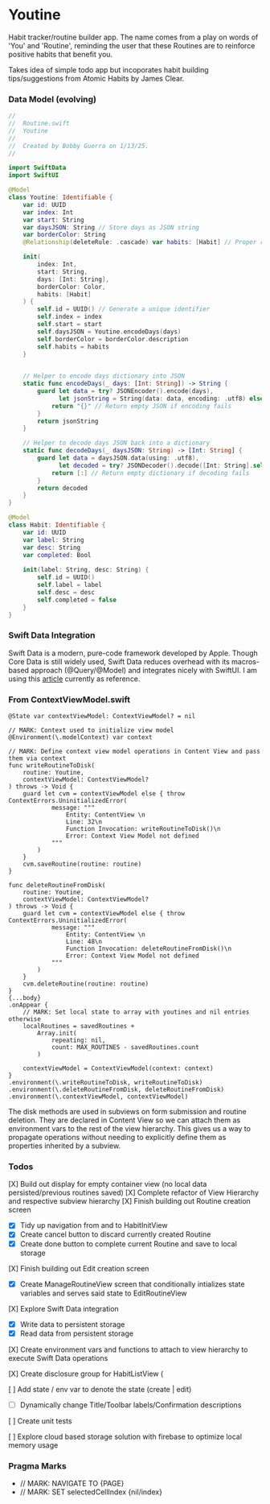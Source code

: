 #  Youtine

Habit tracker/routine builder app. The name comes from a play on
words of 'You' and 'Routine', reminding the user that these Routines
are to reinforce positive habits that benefit you.

Takes idea of simple todo app but incoporates habit
building tips/suggestions from Atomic Habits by James Clear.

### Data Model (evolving)
```Swift
//
//  Routine.swift
//  Youtine
//
//  Created by Bobby Guerra on 1/13/25.
//

import SwiftData
import SwiftUI

@Model
class Youtine: Identifiable {
    var id: UUID
    var index: Int
    var start: String
    var daysJSON: String // Store days as JSON string
    var borderColor: String
    @Relationship(deleteRule: .cascade) var habits: [Habit] // Proper relationship

    init(
        index: Int,
        start: String,
        days: [Int: String],
        borderColor: Color,
        habits: [Habit]
    ) {
        self.id = UUID() // Generate a unique identifier
        self.index = index
        self.start = start
        self.daysJSON = Youtine.encodeDays(days)
        self.borderColor = borderColor.description
        self.habits = habits
    }
    

    // Helper to encode days dictionary into JSON
    static func encodeDays(_ days: [Int: String]) -> String {
        guard let data = try? JSONEncoder().encode(days),
              let jsonString = String(data: data, encoding: .utf8) else {
            return "{}" // Return empty JSON if encoding fails
        }
        return jsonString
    }

    // Helper to decode days JSON back into a dictionary
    static func decodeDays(_ daysJSON: String) -> [Int: String] {
        guard let data = daysJSON.data(using: .utf8),
              let decoded = try? JSONDecoder().decode([Int: String].self, from: data) else {
            return [:] // Return empty dictionary if decoding fails
        }
        return decoded
    }
}

@Model
class Habit: Identifiable {
    var id: UUID
    var label: String
    var desc: String
    var completed: Bool
    
    init(label: String, desc: String) {
        self.id = UUID()
        self.label = label
        self.desc = desc
        self.completed = false
    }
}

```

### Swift Data Integration
Swift Data is a modern, pure-code framework developed by Apple. Though Core Data
is still widely used, Swift Data reduces overhead with its macros-based approach (@Query/@Model) and
integrates nicely with SwiftUI. I am using this [article](https://www.hackingwithswift.com/articles/263/build-your-first-app-with-swiftui-and-swiftdata) currently as reference.

### From ContextViewModel.swift
```SwiftUI
@State var contextViewModel: ContextViewModel? = nil
        
// MARK: Context used to initialize view model
@Environment(\.modelContext) var context

// MARK: Define context view model operations in Content View and pass them via context
func writeRoutineToDisk(
    routine: Youtine,
    contextViewModel: ContextViewModel?
) throws -> Void {
    guard let cvm = contextViewModel else { throw ContextErrors.UninitializedError(
            message: """
                Entity: ContentView \n
                Line: 32\n
                Function Invocation: writeRoutineToDisk()\n
                Error: Context View Model not defined
            """
        )
    }
    cvm.saveRoutine(routine: routine)
}

func deleteRoutineFromDisk(
    routine: Youtine,
    contextViewModel: ContextViewModel?
) throws -> Void {
    guard let cvm = contextViewModel else { throw ContextErrors.UninitializedError(
            message: """
                Entity: ContentView \n
                Line: 48\n
                Function Invocation: deleteRoutineFromDisk()\n
                Error: Context View Model not defined
            """
        )
    }
    cvm.deleteRoutine(routine: routine)
}
{...body}
.onAppear {
    // MARK: Set local state to array with youtines and nil entries otherwise
    localRoutines = savedRoutines +
        Array.init(
            repeating: nil,
            count: MAX_ROUTINES - savedRoutines.count
        )
    
    contextViewModel = ContextViewModel(context: context)
}
.environment(\.writeRoutineToDisk, writeRoutineToDisk)
.environment(\.deleteRoutineFromDisk, deleteRoutineFromDisk)
.environment(\.contextViewModel, contextViewModel)
```
The disk methods are used in subviews on form submission and routine deletion. They are declared in Content View so we can attach them as environment vars to the rest of the view hierarchy. This gives us a way to propagate operations without needing to explicitly define them as properties inherited by a subview.
                                                      
### Todos
[X] Build out display for empty container view (no local data persisted/previous routines saved)
[X] Complete refactor of View Hierarchy and respective subview hierarchy
[X] Finish building out Routine creation screen
-  [X] Tidy up navigation from and to HabitInitView
-  [X] Create cancel button to discard currently created Routine
-  [X] Create done button to complete current Routine and save to local storage

[X] Finish building out Edit creation screen
-  [X] Create ManageRoutineView screen that conditionally intializes state variables and serves said state to EditRoutineView

[X] Explore Swift Data integration
- [X] Write data to persistent storage
- [X] Read data from persistent storage

[X] Create environment vars and functions to attach to view hierarchy to execute Swift Data operations

[X] Create disclosure group for HabitListView (

[ ] Add state / env var to denote the state (create | edit)
-  [ ] Dynamically change Title/Toolbar labels/Confirmation descriptions

[ ] Create unit tests

[ ] Explore cloud based storage solution with firebase to optimize local memory usage


### Pragma Marks
- // MARK: NAVIGATE TO {PAGE}
- // MARK: SET selectedCellIndex {nil/index}
